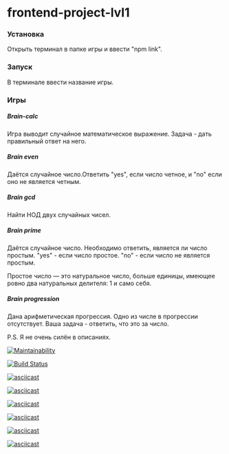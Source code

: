 # frontend-project-lvl1


### Установка
Открыть терминал в папке игры и ввести "npm link".

### Запуск
В терминале ввести название игры.

### Игры

#####   Brain-calc
Игра выводит случайное математическое выражение. Задача - дать правильный ответ на него.

#####   Brain even
Даётся случайное число.Ответить "yes", если число четное, и "no" если оно не является четным.

#####   Brain gcd
Найти НОД двух случайных чисел.

#####   Brain prime
Даётся случайное число. Необходимо ответить, является ли число простым. 
"yes" - если число простое.
"no" - если число не является простым.

Простое число — это натуральное число, больше единицы, имеющее ровно два натуральных делителя: 1 и само себя.

#####   Brain progression
Дана арифметическая прогрессия. Одно из числе в прогрессии отсутствует. Ваша задача - ответить, что это за число.


P.S. Я не очень силён в описаниях.


[![Maintainability](https://api.codeclimate.com/v1/badges/36fd92089ef9f10b0872/maintainability)](https://codeclimate.com/github/NoimanUs/frontend-project-lvl1/maintainability)

[![Build Status](https://travis-ci.org/NoimanUs/frontend-project-lvl1.svg?branch=master)](https://travis-ci.org/NoimanUs/frontend-project-lvl1)


[![asciicast](https://asciinema.org/a/ZNSKAPXXNkXZp0zLDpaxJzicE.svg)](https://asciinema.org/a/ZNSKAPXXNkXZp0zLDpaxJzicE)

[![asciicast](https://asciinema.org/a/vNKmLnWtQTKjyi6O1S6cNe33l.svg)](https://asciinema.org/a/vNKmLnWtQTKjyi6O1S6cNe33l)

[![asciicast](https://asciinema.org/a/rPEcfdpK3BVq3lqBRO9xggHMT.svg)](https://asciinema.org/a/rPEcfdpK3BVq3lqBRO9xggHMT)

[![asciicast](https://asciinema.org/a/kCmODZVmocDTZESBArj1tGiEN.svg)](https://asciinema.org/a/kCmODZVmocDTZESBArj1tGiEN)

[![asciicast](https://asciinema.org/a/RD56ammvqFA4d5byOs5k8wRc7.svg)](https://asciinema.org/a/RD56ammvqFA4d5byOs5k8wRc7)

[![asciicast](https://asciinema.org/a/LLz6oAol2csvbgP4Wf0nViPwh.svg)](https://asciinema.org/a/LLz6oAol2csvbgP4Wf0nViPwh)
